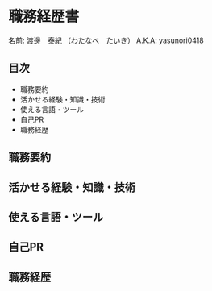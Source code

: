 # 職務経歴書

名前: 渡邊　泰紀 （わたなべ　たいき）
A.K.A: yasunori0418

## 目次

- 職務要約
- 活かせる経験・知識・技術
- 使える言語・ツール
- 自己PR
- 職務経歴

## 職務要約

## 活かせる経験・知識・技術

## 使える言語・ツール

## 自己PR

## 職務経歴
